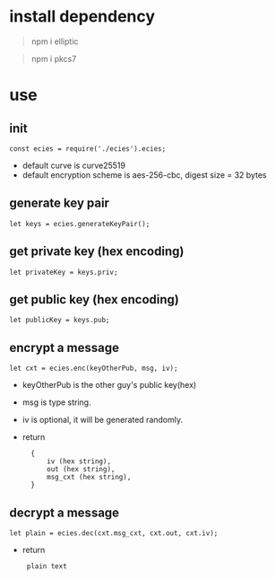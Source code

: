 
# install dependency

> npm i elliptic

> npm i pkcs7


# use

## init
    const ecies = require('./ecies').ecies;
* default curve is curve25519
* default encryption scheme is aes-256-cbc, digest size = 32 bytes

## generate key pair
    let keys = ecies.generateKeyPair();
## get private key (hex encoding)
    let privateKey = keys.priv;
## get public key (hex encoding)
    let publicKey = keys.pub;

## encrypt a message
    let cxt = ecies.enc(keyOtherPub, msg, iv);
* keyOtherPub is the other guy's public key(hex)
* msg is type string.
* iv is optional, it will be generated randomly.
* return

        {
            iv (hex string),
            out (hex string),
            msg_cxt (hex string),
        }
      
## decrypt a message
    let plain = ecies.dec(cxt.msg_cxt, cxt.out, cxt.iv);
* return 

       plain text
